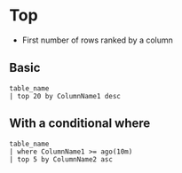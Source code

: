 # Top

- First number of rows ranked by a column

## Basic

```KQL
table_name
| top 20 by ColumnName1 desc
```

## With a conditional where

```KQL
table_name
| where ColumnName1 >= ago(10m)
| top 5 by ColumnName2 asc
```
